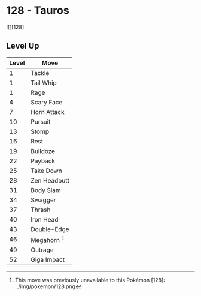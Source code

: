 # 128 - Tauros
![][128]

## Level Up

Level | Move
---   | ---
  1   | Tackle
  1   | Tail Whip
  1   | Rage
  4   | Scary Face
  7   | Horn Attack
 10   | Pursuit
 13   | Stomp
 16   | Rest
 19   | Bulldoze
 22   | Payback
 25   | Take Down
 28   | Zen Headbutt
 31   | Body Slam
 34   | Swagger
 37   | Thrash
 40   | Iron Head
 43   | Double-Edge
 46   | Megahorn [^1]
 49   | Outrage
 52   | Giga Impact

[^1]: This move was previously unavailable to this Pokémon
[128]: ../img/pokemon/128.png
